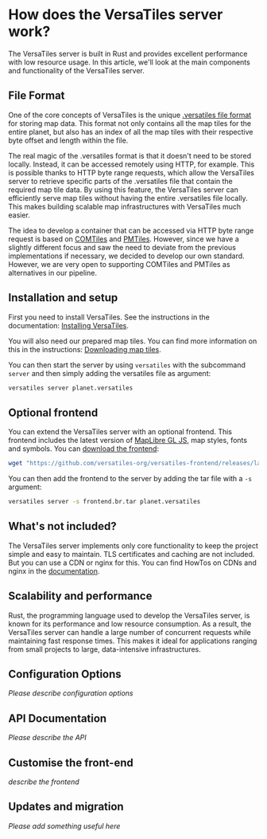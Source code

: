 # How does the VersaTiles server work?

The VersaTiles server is built in Rust and provides excellent performance with low resource usage. In this article, we'll look at the main components and functionality of the VersaTiles server.

## File Format

One of the core concepts of VersaTiles is the unique [.versatiles file format](https://github.com/versatiles-org/versatiles-spec) for storing map data. This format not only contains all the map tiles for the entire planet, but also has an index of all the map tiles with their respective byte offset and length within the file.

The real magic of the .versatiles format is that it doesn't need to be stored locally. Instead, it can be accessed remotely using HTTP, for example. This is possible thanks to HTTP byte range requests, which allow the VersaTiles server to retrieve specific parts of the .versatiles file that contain the required map tile data. By using this feature, the VersaTiles server can efficiently serve map tiles without having the entire .versatiles file locally. This makes building scalable map infrastructures with VersaTiles much easier.

The idea to develop a container that can be accessed via HTTP byte range request is based on [COMTiles](https://github.com/mactrem/com-tiles) and [PMTiles](https://github.com/protomaps/PMTiles). However, since we have a slightly different focus and saw the need to deviate from the previous implementations if necessary, we decided to develop our own standard. However, we are very open to supporting COMTiles and PMTiles as alternatives in our pipeline.

## Installation and setup

First you need to install VersaTiles. See the instructions in the documentation: [Installing VersaTiles](../guides/install_versatiles.md).

You will also need our prepared map tiles. You can find more information on this in the instructions: [Downloading map tiles](../guides/download_tiles.md).

You can then start the server by using `versatiles` with the subcommand `server` and then simply adding the versatiles file as argument:
```bash
versatiles server planet.versatiles
```

## Optional frontend

You can extend the VersaTiles server with an optional frontend. This frontend includes the latest version of [MapLibre GL JS](https://github.com/maplibre/maplibre-gl-js), map styles, fonts and symbols. You can [download the frontend](../basics/frontend.md#download):
```bash
wget "https://github.com/versatiles-org/versatiles-frontend/releases/latest/download/frontend.br.tar"
```

You can then add the frontend to the server by adding the tar file with a `-s` argument:

```bash
versatiles server -s frontend.br.tar planet.versatiles
```

## What's not included?

The VersaTiles server implements only core functionality to keep the project simple and easy to maintain. TLS certificates and caching are not included. But you can use a CDN or nginx for this. You can find HowTos on CDNs and nginx in the [documentation](https://github.com/versatiles-org/versatiles-documentation).

## Scalability and performance

Rust, the programming language used to develop the VersaTiles server, is known for its performance and low resource consumption. As a result, the VersaTiles server can handle a large number of concurrent requests while maintaining fast response times. This makes it ideal for applications ranging from small projects to large, data-intensive infrastructures.

## Configuration Options

*Please describe configuration options*

## API Documentation

*Please describe the API*

## Customise the front-end

*describe the frontend*

## Updates and migration

*Please add something useful here*
